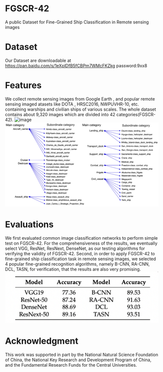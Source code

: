 # FGSCR-42
A public Dataset for Fine-Grained Ship Classification in Remote sensing images

# Dataset
Our Dataset are downloadable at https://pan.baidu.com/s/1eXplDfB5fCBPm7WMcFKZkg  password:9xx8
# Features
We collect remote sensing images from Google Earth , and popular remote sensing imaged atasets like DOTA , HRSC2016, NWPUVHR-10, etc. containing warships and civilian ships of various scales. The whole dataset contains about 9,320 images which are divided into 42 categories(FGSCR-42).
![image](https://github.com/DYH666/FGSCR-42/blob/master/images/shipdemo.png)
![image](https://github.com/DYH666/FGSCR-42/blob/master/images/categories.png)

# Evaluations
We first evaluated common image classification networks to perform simple test on FGSCR-42. For the comprehensiveness of the results, we eventually select VGG, ResNet, ResNext, DenseNet, as our testing algorithms for verifying the validity of FGSCR-42. Second, in order to apply FGSCR-42 to fine-grained ship classification task in remote sensing images, we selected 4 popular fine-grained recognition algorithms, namely B-CNN, RA-CNN, DCL, TASN, for verification, that the results are also very promising.
![image](https://github.com/DYH666/FGSCR-42/blob/master/images/results.png)

# Acknowledgment
This work was supported in part by the National Natural Science Foundation of China, the National Key Research and Development Program of China, and the Fundamental Research Funds for the Central Universities.
